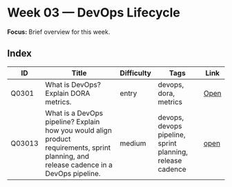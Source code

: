 # Week 03 — DevOps Lifecycle

**Focus:** Brief overview for this week.

## Index
| ID | Title | Difficulty | Tags | Link |
|---|---|---|---|---|
| Q0301 | What is DevOps? Explain DORA metrics. | entry | devops, dora, metrics | [Open](questions/Q0301-what-is-devops-dora-metrics.md) |
| Q03013 | What is a DevOps pipeline? Explain how you would align product requirements, sprint planning, and release cadence in a DevOps pipeline. | medium | devops, devops pipeline, sprint planning, release cadence | [open](questions/Q03013-what-is-devops-pipeline-product-requirements-sprint-planning-release-cadence.md) | 
